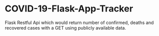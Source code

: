 # COVID-19-Flask-App-Tracker
Flask Restful Api which would return number of confirmed, deaths and recovered cases with a GET using publicly available data.
